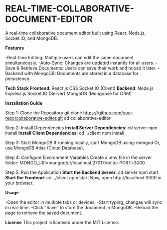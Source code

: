 # REAL-TIME-COLLABORATIVE-DOCUMENT-EDITOR

A real-time collaborative document editor built using React, Node.js, Socket.IO, and MongoDB.

**Features**

-Real-time Editing: Multiple users can edit the same document simultaneously.
-Auto-Sync: Changes are updated instantly for all users.
-Save & Retrieve Documents: Users can save their work and reload it later.
-Backend with MongoDB: Documents are stored in a database for persistence.

**Tech Stack**
**Frontend**:
React.js
CSS
Socket.IO (Client)
**Backend**:
Node.js
Express.js
Socket.IO (Server)
MongoDB (Mongoose for ORM)

**Installation Guide**

Step 1: Clone the Repository
  git clone https://github.com/your-repo/collaborative-editor.git
  cd collaborative-editor

Step 2: Install Dependencies
**Install Server Dependencies**:
cd server
npm install
**Install Client Dependencies**:
cd ../client
npm install

Step 3: Start MongoDB
If running locally, start MongoDB using:
mongod
Or, use MongoDB Atlas (Cloud Database).

Step 4: Configure Environment Variables
Create a .env file in the server folder:
MONGO_URI=mongodb://localhost:27017/editor
PORT=3000

Step 5: Run the Application
**Start the Backend Server**:
cd server
npm start
**Start the Frontend**:
cd ../client
npm start
Now, open http://localhost:3000 in your browser.

**Usage**

-Open the editor in multiple tabs or devices.
-Start typing; changes will sync in real-time.
-Click "Save" to store the document in MongoDB.
-Reload the page to retrieve the saved document.

**License**
This project is licensed under the MIT License.

